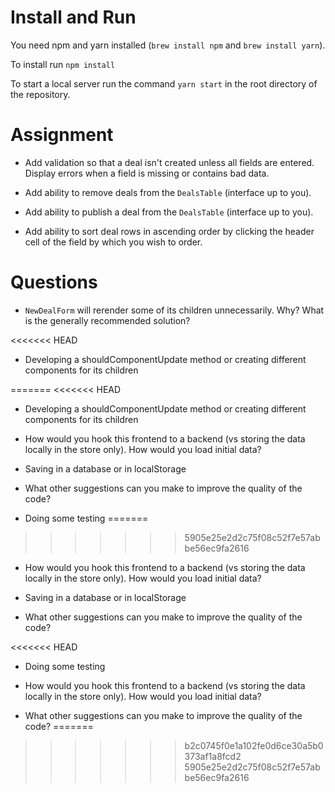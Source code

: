 # Install and Run

You need npm and yarn installed (`brew install npm` and `brew install yarn`).

To install run `npm install`

To start a local server run the command `yarn start` in the root directory of the repository.

# Assignment

* Add validation so that a deal isn't created unless all fields are entered.  Display errors when a field is missing or contains bad data.

* Add ability to remove deals from the `DealsTable` (interface up to you).

* Add ability to publish a deal from the `DealsTable` (interface up to you).

* Add ability to sort deal rows in ascending order by clicking the header cell of the field by which you wish to order.

# Questions

* `NewDealForm` will rerender some of its children unnecessarily.  Why? 
What is the generally recommended solution?

<<<<<<< HEAD
- Developing a shouldComponentUpdate method or creating different components for its children

=======
<<<<<<< HEAD
- Developing a shouldComponentUpdate method or creating different components for its children

* How would you hook this frontend to a backend (vs storing the data locally in the store only).  How would you load initial data?

- Saving in a database or in localStorage

* What other suggestions can you make to improve the quality of the code?

- Doing some testing
=======
>>>>>>> 5905e25e2d2c75f08c52f7e57abbe56ec9fa2616
* How would you hook this frontend to a backend (vs storing the data locally in the store only).  How would you load initial data?

- Saving in a database or in localStorage

* What other suggestions can you make to improve the quality of the code?

<<<<<<< HEAD
- Doing some testing

* How would you hook this frontend to a backend (vs storing the data locally in the store only).  How would you load initial data?

* What other suggestions can you make to improve the quality of the code?
=======
>>>>>>> b2c0745f0e1a102fe0d6ce30a5b0373af1a8fcd2
>>>>>>> 5905e25e2d2c75f08c52f7e57abbe56ec9fa2616
